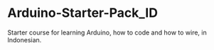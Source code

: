 # Arduino-Starter-Pack_ID
Starter course for learning Arduino, how to code and how to wire, in Indonesian.

